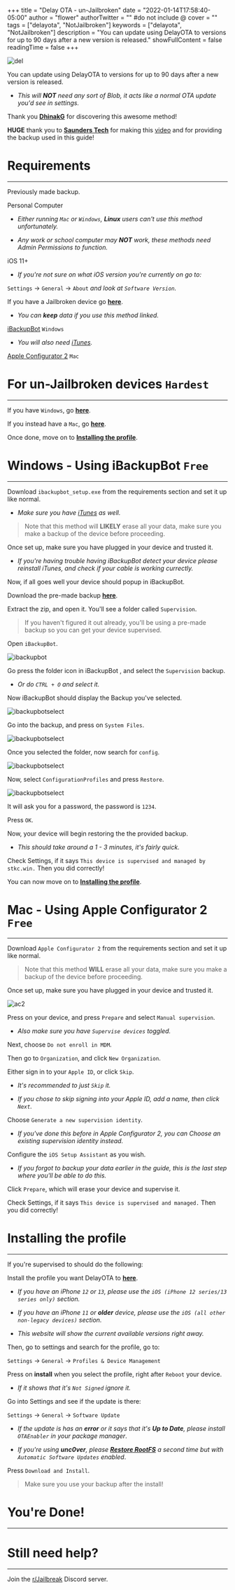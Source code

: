 +++
title = "Delay OTA - un-Jailbroken"
date = "2022-01-14T17:58:40-05:00"
author = "flower"
authorTwitter = "" #do not include @
cover = ""
tags = ["delayota", "NotJailbroken"]
keywords = ["delayota", "NotJailbroken"]
description = "You can update using DelayOTA to versions for up to 90 days after a new version is released."
showFullContent = false
readingTime = false
+++

![del](del.png)

You can update using DelayOTA to versions for up to 90 days after a new version is released.
- *This will **NOT** need any sort of Blob, it acts like a normal OTA update you'd see in settings.*

Thank you **[DhinakG](https://github.com/dhinakg/)** for discovering this awesome method!

**HUGE** thank you to **[Saunders Tech](https://www.youtube.com/c/SaundersTech)** for making this [video](https://www.youtube.com/watch?v=vKgI55PL-ag&t) and for providing the backup used in this guide!

# Requirements

---

Previously made backup.

Personal Computer
- *Either running `Mac` or `Windows`, **Linux** users can't use this method unfortunately.*

- *Any work or school computer may **NOT** work, these methods need Admin Permissions to function.*

iOS 11+
- *If you're not sure on what iOS version you're currently on go to:*

`Settings` -> `General` -> `About` *and look at `Software Version`.*

If you have a Jailbroken device go **[here]()**.
- *You can **keep** data if you use this method linked.*

[iBackupBot](https://www.icopybot.com/ibackupbot_setup.exe) `Windows`

- *You will also need [iTunes](https://www.apple.com/itunes/download/win64).*

[Apple Configurator 2](https://apps.apple.com/us/app/apple-configurator-2/id1037126344?mt=12) `Mac`


# For un-Jailbroken devices `Hardest`

---

If you have `Windows`, go **[here](#windows---using-ibackupbot-free)**.

If you instead have a `Mac`, go **[here](#mac---using-apple-configurator-2-free)**.

Once done, move on to **[Installing the profile](#installing-the-profile)**.

# Windows - Using iBackupBot `Free`

---

Download `ibackupbot_setup.exe` from the requirements section and set it up like normal.

- *Make sure you have [iTunes](https://www.apple.com/itunes/download/win64) as well.*

> Note that this method will **LIKELY** erase all your data, make sure you make a backup of the device before proceeding.

Once set up, make sure you have plugged in your device and trusted it.

- *If you're having trouble having iBackupBot detect your device please reinstall iTunes, and check if your cable is working currectly.*

Now, if all goes well your device should popup in iBackupBot.

Download the pre-made backup **[here](https://cdn.discordapp.com/attachments/836793351818706984/932382833782165504/Supervision.zip)**.

Extract the zip, and open it. You'll see a folder called `Supervision`.

> If you haven't figured it out already, you'll be using a pre-made backup so you can get your device supervised.

Open `iBackupBot`.

![ibackupbot](ibackupbot.png) 

Go press the folder icon in iBackupBot , and select the `Supervision` backup.

- *Or do `CTRL + O` and select it.*

Now iBackupBot should display the Backup you've selected.

![ibackupbotselect](ibackupselect1.png)

Go into the backup, and press on `System Files`.

![ibackupbotselect](ibackupconfig.png)

Once you selected the folder, now search for `config`.

![ibackupbotselect](ibackupprofiles.png)

Now, select `ConfigurationProfiles` and press `Restore`.

![ibackupbotselect](ibackuppasswd.png)

It will ask you for a password, the password is `1234`.

Press `OK`.

Now, your device will begin restoring the the provided backup.

- *This should take around a 1 - 3 minutes, it's fairly quick.*

Check Settings, if it says `This device is supervised and managed by stkc.win.` Then you did correctly!

You can now move on to **[Installing the profile](#installing-the-profile)**.

# Mac - Using Apple Configurator 2 `Free`

---

Download `Apple Configurator 2` from the requirements section and set it up like normal.

> Note that this method **WILL** erase all your data, make sure you make a backup of the device before proceeding.

Once set up, make sure you have plugged in your device and trusted it.

![ac2](ac2.png) 

Press on your device, and press `Prepare` and select `Manual supervision`.

- *Also make sure you have `Supervise devices` toggled.*

Next, choose `Do not enroll in MDM`.

Then go to `Organization`, and click `New Organization`.

Either sign in to your `Apple ID`, or click `Skip`.

- *It's recommended to just `Skip` it.*

- *If you chose to skip signing into your Apple ID, add a name, then click `Next`.*

Choose `Generate a new supervision identity`.

- *If you've done this before in Apple Configurator 2, you can Choose an existing supervision identity instead.*

Configure the `iOS Setup Assistant` as you wish.

- *If you forgot to backup your data earlier in the guide, this is the last step where you'll be able to do this.*

Click `Prepare`, which will erase your device and supervise it.

Check Settings, if it says `This device is supervised and managed.` Then you did correctly!

# Installing the profile

---

If you're supervised to should do the following:

Install the profile you want DelayOTA to **[here](https://dhinakg.github.io/delayed-otas.html)**.

- *If you have an iPhone `12` or `13`, please use the `iOS (iPhone 12 series/13 series only)` section.*

- *If you have an iPhone `11` or **older** device, please use the `iOS (all other non-legacy devices)` section.*

- *This website will show the current available versions right away.*

Then, go to settings and search for the profile, go to:

`Settings` -> `General` -> `Profiles & Device Management`

Press on **install** when you select the profile, right after `Reboot` your device.

- *If it shows that it's `Not Signed` ignore it.*

Go into Settings and see if the update is there:

`Settings` -> `General` -> `Software Update`

- *If the update is has an **error** or it says that it's **Up to Date**, please install `OTAEnabler` in your package manager*.

- *If you're using **unc0ver**, please **[Restore RootFS]()** a second time but with `Automatic Software Updates` enabled*.

Press `Download and Install`.

> Make sure you use your backup after the install!

# You're Done!

---

# Still need help?

---

Join the [r/Jailbreak](https://discord.gg/jb) Discord server.







